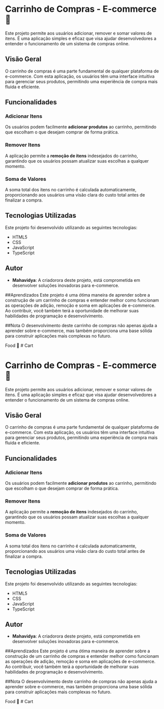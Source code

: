 # Carrinho de Compras - E-commerce 🍔

Este projeto permite aos usuários adicionar, remover e somar valores de itens. É uma aplicação simples e eficaz que visa ajudar desenvolvedores a entender o funcionamento de um sistema de compras online.

## Visão Geral

O carrinho de compras é uma parte fundamental de qualquer plataforma de e-commerce. Com esta aplicação, os usuários têm uma interface intuitiva para gerenciar seus produtos, permitindo uma experiência de compra mais fluida e eficiente. 

## Funcionalidades

### Adicionar Itens

Os usuários podem facilmente **adicionar produtos** ao carrinho, permitindo que escolham o que desejam comprar de forma prática.

### Remover Itens

A aplicação permite a **remoção de itens** indesejados do carrinho, garantindo que os usuários possam atualizar suas escolhas a qualquer momento.

### Soma de Valores

A soma total dos itens no carrinho é calculada automaticamente, proporcionando aos usuários uma visão clara do custo total antes de finalizar a compra.

## Tecnologias Utilizadas

Este projeto foi desenvolvido utilizando as seguintes tecnologias:

- HTML5
- CSS
- JavaScript
- TypeScript

## Autor

- **Mahavidya**: A criadorora deste projeto, está comprometida em desenvolver soluções inovadoras para e-commerce.

##Aprendizados
Este projeto é uma ótima maneira de aprender sobre a construção de um carrinho de compras e entender melhor como funcionam as operações de adição, remoção e soma em aplicações de e-commerce. Ao contribuir, você também terá a oportunidade de melhorar suas habilidades de programação e desenvolvimento.

##Nota
O desenvolvimento deste carrinho de compras não apenas ajuda a aprender sobre e-commerce, mas também proporciona uma base sólida para construir aplicações mais complexas no futuro.

Food 🚀 # Cart



# Carrinho de Compras - E-commerce 🍔

Este projeto permite aos usuários adicionar, remover e somar valores de itens. É uma aplicação simples e eficaz que visa ajudar desenvolvedores a entender o funcionamento de um sistema de compras online.

## Visão Geral

O carrinho de compras é uma parte fundamental de qualquer plataforma de e-commerce. Com esta aplicação, os usuários têm uma interface intuitiva para gerenciar seus produtos, permitindo uma experiência de compra mais fluida e eficiente. 

## Funcionalidades

### Adicionar Itens

Os usuários podem facilmente **adicionar produtos** ao carrinho, permitindo que escolham o que desejam comprar de forma prática.

### Remover Itens

A aplicação permite a **remoção de itens** indesejados do carrinho, garantindo que os usuários possam atualizar suas escolhas a qualquer momento.

### Soma de Valores

A soma total dos itens no carrinho é calculada automaticamente, proporcionando aos usuários uma visão clara do custo total antes de finalizar a compra.

## Tecnologias Utilizadas

Este projeto foi desenvolvido utilizando as seguintes tecnologias:

- HTML5
- CSS
- JavaScript
- TypeScript

## Autor

- **Mahavidya**: A criadorora deste projeto, está comprometida em desenvolver soluções inovadoras para e-commerce.

##Aprendizados
Este projeto é uma ótima maneira de aprender sobre a construção de um carrinho de compras e entender melhor como funcionam as operações de adição, remoção e soma em aplicações de e-commerce. Ao contribuir, você também terá a oportunidade de melhorar suas habilidades de programação e desenvolvimento.

##Nota
O desenvolvimento deste carrinho de compras não apenas ajuda a aprender sobre e-commerce, mas também proporciona uma base sólida para construir aplicações mais complexas no futuro.

Food 🚀 # Cart 

